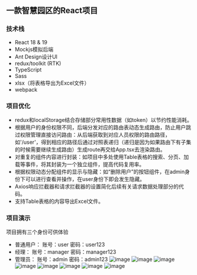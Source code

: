 ## 一款智慧园区的React项目

### 技术栈

- React 18 & 19
- Mockjs模拟后端
- Ant Design设计UI
- redux/toolkit (RTK)
- TypeScript
- Sass
- xlsx（将表格导出为Excel文件）
- webpack

### 项目优化

- redux和localStorage结合存储部分常用性数据（如token）以节约性能消耗。
- 根据用户的身份权限不同，后端分发对应的路由表动态生成路由，防止用户跳过权限管理直接访问路由：从后端获取到对应人员权限的路由路径，如'/user'，得到相应的路径后通过对照表递归（递归是因为如果路由下有子集的时候需要继续生成路由）生成route再交给App.tsx去渲染路由。
- 对重复的组件内容进行封装：如项目中多处使用Table表格的搜索、分页、加载等事件，将其封装为一个独立组件，提高代码复用率。
- 根据权限动态分配组件的显示与隐藏：如“删除用户”的按钮组件，在admin身份下可以进行查看并操作，在user身份下即会发生隐藏。
- Axios响应拦截器和请求拦截器的设置简化后续有关请求数据处理部分的代码。
- 支持Table表格的内容导出Excel文件。

### 项目演示
项目拥有三个身份可供体验
- 普通用户：
  账号：user
  密码：user123
- 经理：
  账号：manager
  密码：manager123
- 管理员：
  账号：admin
  密码：admin123
![image](https://github.com/user-attachments/assets/2afef177-184c-4781-accf-096a1ce1b638)
![image](https://github.com/user-attachments/assets/4ccb8d37-d79d-4c55-b719-61e6b6325ae9)
![image](https://github.com/user-attachments/assets/78632dde-e83d-4cb6-8396-521c51ada85b)
![image](https://github.com/user-attachments/assets/2a8ad1be-d067-4861-830a-23667329462a)
![image](https://github.com/user-attachments/assets/3c990a34-363e-40c4-8dd5-2d898f0f755a)
![image](https://github.com/user-attachments/assets/b986a9f6-ec23-4ed2-ad9d-54821aad0428)
![image](https://github.com/user-attachments/assets/71aecc58-f28c-491c-8bf6-2e7026a8736b)
![image](https://github.com/user-attachments/assets/ed1d3754-a33d-42be-8117-1a0830563d4d)







